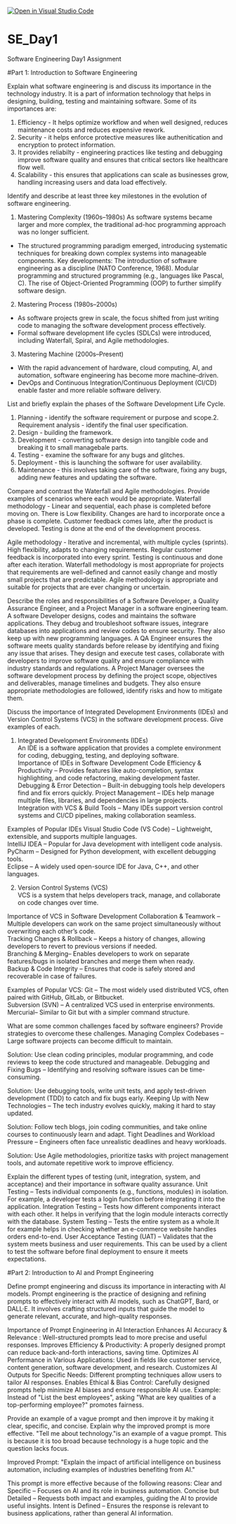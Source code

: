 [![Open in Visual Studio Code](https://classroom.github.com/assets/open-in-vscode-2e0aaae1b6195c2367325f4f02e2d04e9abb55f0b24a779b69b11b9e10269abc.svg)](https://classroom.github.com/online_ide?assignment_repo_id=18353348&assignment_repo_type=AssignmentRepo)
# SE_Day1
Software Engineering Day1 Assignment

#Part 1: Introduction to Software Engineering

Explain what software engineering is and discuss its importance in the technology industry.
It is a part of information technology that helps in designing, building, testing and maintaining software. 
Some of its importances are:
1. Efficiency - It helps optimize workflow and when well designed, reduces maintenance costs and reduces expensive rework.
2. Security - it helps enforce protective measures like authenitication and encryption to protect information.
3. It provides reliabilty - engineering practices like testing and debugging improve software quality and ensures that critical sectors like healthcare flow well.
4. Scalability - this ensures that applications can scale as businesses grow, handling increasing users and data load effectively.

Identify and describe at least three key milestones in the evolution of software engineering.
1. Mastering Complexity (1960s–1980s)
As software systems became larger and more complex, the traditional ad-hoc programming approach was no longer sufficient.
- The structured programming paradigm emerged, introducing systematic techniques for breaking down complex systems into manageable components.
Key developments:
The introduction of software engineering as a discipline (NATO Conference, 1968).
Modular programming and structured programming (e.g., languages like Pascal, C).
The rise of Object-Oriented Programming (OOP) to further simplify software design.

2. Mastering Process (1980s–2000s)
- As software projects grew in scale, the focus shifted from just writing code to managing the software development process effectively.
- Formal software development life cycles (SDLCs) were introduced, including Waterfall, Spiral, and Agile methodologies.

3. Mastering Machine (2000s–Present)
- With the rapid advancement of hardware, cloud computing, AI, and automation, software engineering has become more machine-driven.
- DevOps and Continuous Integration/Continuous Deployment (CI/CD) enable faster and more reliable software delivery.

List and briefly explain the phases of the Software Development Life Cycle.
1. Planning - identify the software requirement or purpose and scope.2. Requirement analysis - identify the final user specification. 
2. Design - building the framework. 
3. Development - converting software design into tangible code and breaking it to small managebale parts.
4. Testing - examine the software for any bugs and glitches.
5. Deployment - this is launching the software for user availability.
6. Maintenance - this involves taking care of the software, fixing any bugs, adding new features and updating the software.

Compare and contrast the Waterfall and Agile methodologies. Provide examples of scenarios where each would be appropriate.
Waterfall methodology - Linear and sequential, each phase is completed before moving on. 
There is Low flexibility.
Changes are hard to incorporate once a phase is complete.
Customer feedback comes late, after the product is developed.
Testing is done at the end of the development process.

Agile methodology - Iterative and incremental, with multiple cycles (sprints). 
High flexibility, adapts to changing requirements. 
Regular customer feedback is incorporated into every sprint. 
Testing is continuous and done after each iteration.
Waterfall methodology is most appropriate for projects that requirements are well-defined and cannot easily change and mostly small projects that are predictable. Agile methodology is appropriate and suitable for projects that are ever changing or uncertain.

Describe the roles and responsibilities of a Software Developer, a Quality Assurance Engineer, and a Project Manager in a software engineering team.
A software Developer designs, codes and maintains the software applications. They debug and troubleshoot software issues, integrare databases into applications and review codes to ensure security. They also keep up with new programming languages.
A QA Engineer ensures the software meets quality standards before release by identifying and fixing any issue that arises. They design and execute test cases, collaborate with developers to improve software quality and ensure compliance with industry standards and regulations.
A Project Manager oversees the software development process by defining the project scope, objectives and deliverables, manage timelines and budgets. They also ensure appropriate methodologies are followed, identify risks and how to mitigate them.

Discuss the importance of Integrated Development Environments (IDEs) and Version Control Systems (VCS) in the software development process. Give examples of each.
1. Integrated Development Environments (IDEs)  
An IDE is a software application that provides a complete environment for coding, debugging, testing, and deploying software.  
Importance of IDEs in Software Development
Code Efficiency & Productivity – Provides features like auto-completion, syntax highlighting, and code refactoring, making development faster.  
Debugging & Error Detection – Built-in debugging tools help developers find and fix errors quickly.
Project Management – IDEs help manage multiple files, libraries, and dependencies in large projects.  
Integration with VCS & Build Tools – Many IDEs support version control systems and CI/CD pipelines, making collaboration seamless.  

Examples of Popular IDEs 
Visual Studio Code (VS Code) – Lightweight, extensible, and supports multiple languages.  
IntelliJ IDEA – Popular for Java development with intelligent code analysis.  
PyCharm – Designed for Python development, with excellent debugging tools.  
Eclipse – A widely used open-source IDE for Java, C++, and other languages.  

2. Version Control Systems (VCS)  
VCS is a system that helps developers track, manage, and collaborate on code changes over time.  

Importance of VCS in Software Development
Collaboration & Teamwork – Multiple developers can work on the same project simultaneously without overwriting each other’s code.  
Tracking Changes & Rollback – Keeps a history of changes, allowing developers to revert to previous versions if needed.  
Branching & Merging– Enables developers to work on separate features/bugs in isolated branches and merge them when ready.  
Backup & Code Integrity – Ensures that code is safely stored and recoverable in case of failures.  

Examples of Popular VCS: 
Git – The most widely used distributed VCS, often paired with GitHub, GitLab, or Bitbucket.  
Subversion (SVN) – A centralized VCS used in enterprise environments.  
Mercurial– Similar to Git but with a simpler command structure.  

What are some common challenges faced by software engineers? Provide strategies to overcome these challenges.
Managing Complex Codebases – Large software projects can become difficult to maintain.

Solution: Use clean coding principles, modular programming, and code reviews to keep the code structured and manageable.
Debugging and Fixing Bugs – Identifying and resolving software issues can be time-consuming.

Solution: Use debugging tools, write unit tests, and apply test-driven development (TDD) to catch and fix bugs early.
Keeping Up with New Technologies – The tech industry evolves quickly, making it hard to stay updated.

Solution: Follow tech blogs, join coding communities, and take online courses to continuously learn and adapt.
Tight Deadlines and Workload Pressure – Engineers often face unrealistic deadlines and heavy workloads.

Solution: Use Agile methodologies, prioritize tasks with project management tools, and automate repetitive work to improve efficiency.

Explain the different types of testing (unit, integration, system, and acceptance) and their importance in software quality assurance.
Unit Testing – Tests individual components (e.g., functions, modules) in isolation. For example, a developer tests a login function before integrating it into the application.
Integration Testing – Tests how different components interact with each other. It helps in verifying that the login module interacts correctly with the database.
System Testing – Tests the entire system as a whole.It for example helps in checking whether an e-commerce website handles orders end-to-end.
User Acceptance Testing (UAT) – Validates that the system meets business and user requirements. This can be used by a client to test the software before final deployment to ensure it meets expectations.

#Part 2: Introduction to AI and Prompt Engineering


Define prompt engineering and discuss its importance in interacting with AI models.
Prompt engineering is the practice of designing and refining prompts to effectively interact with AI models, such as ChatGPT, Bard, or DALL·E. It involves crafting structured inputs that guide the model to generate relevant, accurate, and high-quality responses.

Importance of Prompt Engineering in AI Interaction
Enhances AI Accuracy & Relevance : Well-structured prompts lead to more precise and useful responses.
Improves Efficiency & Productivity: A properly designed prompt can reduce back-and-forth interactions, saving time.
Optimizes AI Performance in Various Applications: Used in fields like customer service, content generation, software development, and research.
Customizes AI Outputs for Specific Needs: Different prompting techniques allow users to tailor AI responses.
Enables Ethical & Bias Control: Carefully designed prompts help minimize AI biases and ensure responsible AI use.
Example: Instead of "List the best employees", asking "What are key qualities of a top-performing employee?" promotes fairness.

Provide an example of a vague prompt and then improve it by making it clear, specific, and concise. Explain why the improved prompt is more effective.
"Tell me about technology."is an example of a vague prompt. This is because it is too broad because technology is a huge topic and the question lacks focus.

Improved Prompt:
"Explain the impact of artificial intelligence on business automation, including examples of industries benefiting from AI."

This prompt is more effective because of the following reasons:
Clear and Specific – Focuses on AI and its role in business automation.
Concise but Detailed – Requests both impact and examples, guiding the AI to provide useful insights.
Intent is Defined – Ensures the response is relevant to business applications, rather than general AI information.
